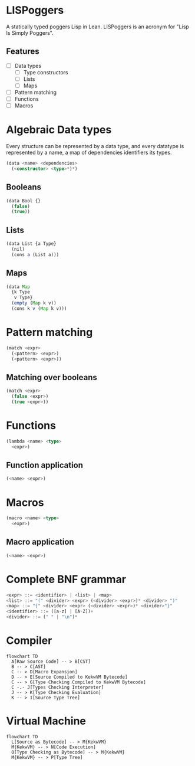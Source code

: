 # LISPoggers

A statically typed poggers Lisp in Lean.
LISPoggers is an acronym for "Lisp Is Simply Poggers".

## Features

- [ ] Data types
  - [ ] Type constructors
  - [ ] Lists
  - [ ] Maps
- [ ] Pattern matching
- [ ] Functions
- [ ] Macros

# Algebraic Data types

Every structure can be represented by a data type, and every datatype is represented by a name, a map of dependencies identifiers its types.

```ts
(data <name> <dependencies>
  (<constructor> <type>*)*)
```

## Booleans

```ts
(data Bool {}
  (false)
  (true))
```

## Lists

```ts
(data List {a Type}
  (nil)
  (cons a (List a)))
```

## Maps

```ts
(data Map
  {k Type
   v Type}
  (empty (Map k v))
  (cons k v (Map k v)))
```

# Pattern matching

```ts
(match <expr>
  (<pattern> <expr>)
  (<pattern> <expr>))
```

## Matching over booleans

```ts
(match <expr>
  (false <expr>)
  (true <expr>))
```

# Functions

```ts
(lambda <name> <type>
  <expr>)
```

## Function application

```ts
(<name> <expr>)
```

# Macros

```ts
(macro <name> <type>
  <expr>)
```

## Macro application

```ts
(<name> <expr>)
```

# Complete BNF grammar

```ts
<expr> ::= <identifier> | <list> | <map>
<list> ::= "(" <divider> <expr> (<divider> <expr>)* <divider> ")"
<map> ::= "{" <divider> <expr> (<divider> <expr>)* <divider>"}"
<identifier> ::= ([a-z] | [A-Z])+
<divider> ::= (" " | "\n")*
```

# Compiler

```mermaid
flowchart TD
  A[Raw Source Code] -- > B[CST]
  B -- > C[AST]
  C -- > D[Macro Expansion]
  D -- > E[Source Compiled to KekwVM Bytecode]
  C -- > G[Type Checking Compiled to KekwVM Bytecode]
  C -.- J[Types Checking Interpreter]
  J -- > K[Type Checking Evaluation]
  K -- > I[Source Type Tree]
```

# Virtual Machine

```mermaid
flowchart TD
  L[Source as Bytecode] -- > M{KekwVM}
  M{KekwVM} -- > N[Code Execution]
  O[Type Checking as Bytecode] -- > M{KekwVM}
  M{KekwVM} -- > P[Type Tree]
```


